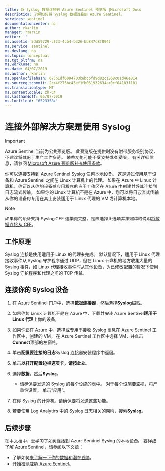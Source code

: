 ```yaml
---
title: 将 Syslog 数据连接到 Azure Sentinel 预览版 |Microsoft Docs
description: 了解如何将 Syslog 数据连接到 Azure Sentinel。
services: sentinel
documentationcenter: na
author: rkarlin
manager: rkarlin
editor: ''
ms.assetid: 5dd59729-c623-4cb4-b326-bb847c8f094b
ms.service: sentinel
ms.devlang: na
ms.topic: conceptual
ms.tgt_pltfrm: na
ms.workload: na
ms.date: 04/07/2019
ms.author: rkarlin
ms.openlocfilehash: 673b1df6094703bebcbfd9d82c1268c01d46e814
ms.sourcegitcommit: 2ce4f275bc45ef1fb061932634ac0cf04183f181
ms.translationtype: MT
ms.contentlocale: zh-CN
ms.lasthandoff: 05/07/2019
ms.locfileid: "65233584"
---
```

# <a name="connect-your-external-solution-using-syslog"></a>连接外部解决方案是使用 Syslog

> [!IMPORTANT]
> Azure Sentinel 当前为公共预览版。
> 此预览版在提供时没有附带服务级别协议，不建议将其用于生产工作负荷。 某些功能可能不受支持或者受限。 有关详细信息，请参阅 [Microsoft Azure 预览版补充使用条款](https://azure.microsoft.com/support/legal/preview-supplemental-terms/)。

你可以连接支持到 Azure Sentinel Syslog 任何本地设备。 这是通过使用基于设备和 Azure Sentinel 之间在 Linux 计算机上的代理。 如果在 Azure 中 Linux 计算机，你可以从你的设备或应用程序的专用工作区在 Azure 中创建并将其连接到日志流式传输。 如果你的 Linux 计算机不是在 Azure 中，您可以将日志流式传输从你的设备的专用在其上安装适用于 Linux 代理的 VM 或计算机本地。 

> [!NOTE]
> 如果你的设备支持 Syslog CEF 连接更完整，是应选择此选项并按照中的说明[将数据连接从 CEF](connect-common-event-format.md)。

## <a name="how-it-works"></a>工作原理

Syslog 连接是使用适用于 Linux 的代理来完成。 默认情况下，适用于 Linux 代理接收事件从 Syslog 守护程序通过 UDP，但在 Linux 计算机的地方收集大量的 Syslog 事件，如 Linux 代理接收事件时从其他设备，为已修改配置的情况下使用 Syslog 守护程序和代理之间的 TCP 传输。

## <a name="connect-your-syslog-appliance"></a>连接你的 Syslog 设备

1. 在 Azure Sentinel 门户中，选择**数据连接器**，然后选择**Syslog**磁贴。
2. 如果你的 Linux 计算机不是在 Azure 中，下载并安装 Azure Sentinel**适用于 Linux 代理**上你的设备。 
1. 如果你正在 Azure 中，选择或专用于接收 Syslog 消息在 Azure Sentinel 工作区中，创建的 VM。 在 Azure Sentinel 工作区中选择 VM，并单击**Connect**顶部的左窗格。
3. 单击**配置要连接的日志**Syslog 连接器安装程序中返回。 
4. 单击**以打开配置边栏选项卡，请按此处**。
1. 选择**数据**，然后**Syslog**。
   - 请确保要发送的 Syslog 的每个设施的表中。 对于每个设施要监视，将严重性设置。 单击“应用”。
1. 在你 Syslog 的计算机，请确保要将发送这些功能。 

3. 若要使用 Log Analytics 中的 Syslog 日志相关的架构，搜索**Syslog**。




## <a name="next-steps"></a>后续步骤
在本文档中，您学习了如何连接到 Azure Sentinel Syslog 的本地设备。 要详细了解 Azure Sentinel，请参阅以下文章：
- 了解如何[来了解一下你的数据和潜在威胁](quickstart-get-visibility.md)。
- 开始[检测威胁 Azure Sentinel](tutorial-detect-threats.md)。
